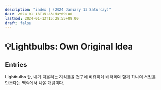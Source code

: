 ```yaml
---
description: "index | (2024 January 13 Saturday)"
date: 2024-01-13T15:28:54+09:00
lastmod: 2024-01-13T15:28:55+09:00
draft: false
---
```


# 💡Lightbulbs: Own Original Idea

## Entries
Lightbulbs 란, 내가 떠올리는 지식들을 전구에 비유하여 배터리와 함께 하나의 서킷을 만든다는 맥락에서 나온 개념이다.

